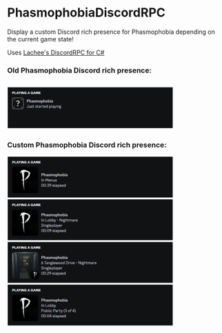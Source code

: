# PhasmophobiaDiscordRPC
Display a custom Discord rich presence for Phasmophobia depending on the current game state!

Uses [Lachee's DiscordRPC for C#](https://github.com/Lachee/discord-rpc-csharp)

### Old Phasmophobia Discord rich presence:<br>
![Default](https://github.com/ZehsTeam/PhasmophobiaDiscordRPC/blob/main/Images/PhasmophobiaRichPresence-Default.png?raw=true)
---
### Custom Phasmophobia Discord rich presence:<br>
![In Menus](https://github.com/ZehsTeam/PhasmophobiaDiscordRPC/blob/main/Images/PhasmophobiaRichPresence-InMenus.png?raw=true)<br>
![In Lobby Singleplayer](https://github.com/ZehsTeam/PhasmophobiaDiscordRPC/blob/main/Images/PhasmophobiaRichPresence-InLobby-Singleplayer.png?raw=true)<br>
![In Match Singleplayer](https://github.com/ZehsTeam/PhasmophobiaDiscordRPC/blob/main/Images/PhasmophobiaRichPresence-InMatch-Singleplayer-Tanglewood.png?raw=true)<br>
![In Lobby Multiplayer](https://github.com/ZehsTeam/PhasmophobiaDiscordRPC/blob/main/Images/PhasmophobiaRichPresence-InLobby-Multiplayer-Public.png?raw=true)<br>
